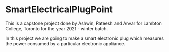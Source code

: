 # SmartElectricalPlugPoint

This is a capstone project done by Ashwin, Rateesh and Anvar for Lambton College, Toronto for the year 2021 - winter batch. 

In this project we are going to make a smart electronic plug which measures the power consumed by a particular electronic appliance.
